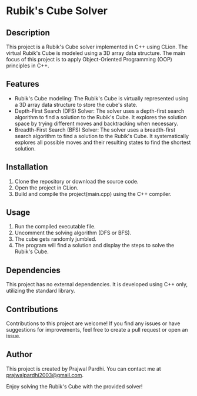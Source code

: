 # Rubik's Cube Solver

## Description
This project is a Rubik's Cube solver implemented in C++ using CLion. The virtual Rubik's Cube is modeled using a 3D array data structure. The main focus of this project is to apply Object-Oriented Programming (OOP) principles in C++.

## Features
- Rubik's Cube modeling: The Rubik's Cube is virtually represented using a 3D array data structure to store the cube's state.
- Depth-First Search (DFS) Solver: The solver uses a depth-first search algorithm to find a solution to the Rubik's Cube. It explores the solution space by trying different moves and backtracking when necessary.
- Breadth-First Search (BFS) Solver: The solver uses a breadth-first search algorithm to find a solution to the Rubik's Cube. It systematically explores all possible moves and their resulting states to find the shortest solution.

## Installation
1. Clone the repository or download the source code.
2. Open the project in CLion.
3. Build and compile the project(main.cpp) using the C++ compiler.

## Usage
1. Run the compiled executable file.
2. Uncomment the solving algorithm (DFS or BFS).
3. The cube gets randomly jumbled.
4. The program will find a solution and display the steps to solve the Rubik's Cube.

## Dependencies
This project has no external dependencies. It is developed using C++ only, utilizing the standard library.

## Contributions
Contributions to this project are welcome! If you find any issues or have suggestions for improvements, feel free to create a pull request or open an issue.

## Author
This project is created by Prajwal Pardhi. You can contact me at prajwalpardhi2003@gmail.com.

Enjoy solving the Rubik's Cube with the provided solver!

